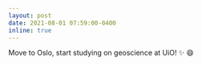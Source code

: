 ```yaml
---
layout: post
date: 2021-08-01 07:59:00-0400
inline: true
---
```


Move to Oslo, start studying on geoscience at UiO! :sparkles: :smile:
